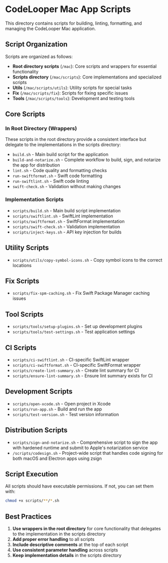 # CodeLooper Mac App Scripts

This directory contains scripts for building, linting, formatting, and managing the CodeLooper Mac application.

## Script Organization

Scripts are organized as follows:

- **Root directory scripts** (`/mac`): Core scripts and wrappers for essential functionality
- **Scripts directory** (`/mac/scripts`): Core implementations and specialized scripts
- **Utils** (`/mac/scripts/utils`): Utility scripts for special tasks
- **Fix** (`/mac/scripts/fix`): Scripts for fixing specific issues
- **Tools** (`/mac/scripts/tools`): Development and testing tools

## Core Scripts

### In Root Directory (Wrappers)

These scripts in the root directory provide a consistent interface but delegate to the implementations in the scripts directory:

- `build.sh` - Main build script for the application
- `build-and-notarize.sh` - Complete workflow to build, sign, and notarize the app for distribution
- `lint.sh` - Code quality and formatting checks
- `run-swiftformat.sh` - Swift code formatting
- `run-swiftlint.sh` - Swift code linting
- `swift-check.sh` - Validation without making changes

### Implementation Scripts

- `scripts/build.sh` - Main build script implementation
- `scripts/swiftlint.sh` - SwiftLint implementation
- `scripts/swiftformat.sh` - SwiftFormat implementation
- `scripts/swift-check.sh` - Validation implementation
- `scripts/inject-keys.sh` - API key injection for builds

## Utility Scripts

- `scripts/utils/copy-symbol-icons.sh` - Copy symbol icons to the correct locations

## Fix Scripts

- `scripts/fix-spm-caching.sh` - Fix Swift Package Manager caching issues

## Tool Scripts

- `scripts/tools/setup-plugins.sh` - Set up development plugins
- `scripts/tools/test-settings.sh` - Test application settings

## CI Scripts

- `scripts/ci-swiftlint.sh` - CI-specific SwiftLint wrapper
- `scripts/ci-swiftformat.sh` - CI-specific SwiftFormat wrapper
- `scripts/create-lint-summary.sh` - Create lint summary for CI
- `scripts/ensure-lint-summary.sh` - Ensure lint summary exists for CI

## Development Scripts

- `scripts/open-xcode.sh` - Open project in Xcode
- `scripts/run-app.sh` - Build and run the app
- `scripts/test-version.sh` - Test version information

## Distribution Scripts

- `scripts/sign-and-notarize.sh` - Comprehensive script to sign the app with hardened runtime and submit to Apple's notarization service
- `/scripts/codesign.sh` - Project-wide script that handles code signing for both macOS and Electron apps using zsign

## Script Execution

All scripts should have executable permissions. If not, you can set them with:

```bash
chmod +x scripts/**/*.sh
```

## Best Practices

1. **Use wrappers in the root directory** for core functionality that delegates to the implementation in the scripts directory
2. **Add proper error handling** to all scripts
3. **Include descriptive comments** at the top of each script
4. **Use consistent parameter handling** across scripts
5. **Keep implementation details** in the scripts directory
